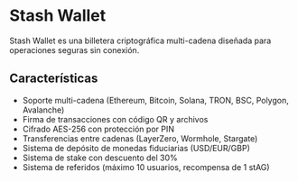 # Stash Wallet

Stash Wallet es una billetera criptográfica multi-cadena diseñada para operaciones seguras sin conexión.

## Características
- Soporte multi-cadena (Ethereum, Bitcoin, Solana, TRON, BSC, Polygon, Avalanche)
- Firma de transacciones con código QR y archivos
- Cifrado AES-256 con protección por PIN
- Transferencias entre cadenas (LayerZero, Wormhole, Stargate)
- Sistema de depósito de monedas fiduciarias (USD/EUR/GBP)
- Sistema de stake con descuento del 30%
- Sistema de referidos (máximo 10 usuarios, recompensa de 1 stAG)